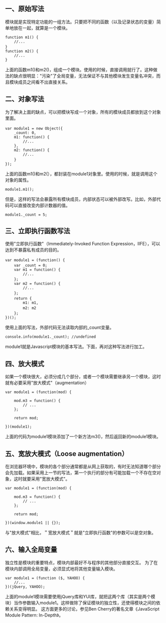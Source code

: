 ## 一、原始写法
模块就是实现特定功能的一组方法。只要把不同的函数（以及记录状态的变量）简单地放在一起，就算是一个模块。

```
function m1() {
	//...
}　　
function m2() {
	//...
}
```
上面的函数m1()和m2()，组成一个模块。使用的时候，直接调用就行了。这种做法的缺点很明显："污染"了全局变量，无法保证不与其他模块发生变量名冲突，而且模块成员之间看不出直接关系。

## 二、对象写法
为了解决上面的缺点，可以把模块写成一个对象，所有的模块成员都放到这个对象里面。

```
var module1 = new Object({　　　　
	_count: 0,
	m1: function() {
		//...
	},
	m2: function() {
		//...
	}　　
});
```

上面的函数m1()和m2(），都封装在module1对象里。使用的时候，就是调用这个对象的属性。

```
module1.m1();
```

但是，这样的写法会暴露所有模块成员，内部状态可以被外部改写。比如，外部代码可以直接改变内部计数器的值。

```
module1._count = 5;
```

## 三、立即执行函数写法
使用"立即执行函数"（Immediately-Invoked Function Expression，IIFE），可以达到不暴露私有成员的目的。

```
var module1 = (function() {　　　　
	var _count = 0;　　　　
	var m1 = function() {
		//...
	};　　　　
	var m2 = function() {
		//...
	};　　　　
	return {　　　　　　
		m1: m1,
		m2: m2　　　　
	};　　
})();
```

使用上面的写法，外部代码无法读取内部的_count变量。

```
console.info(module1._count); //undefined
```

module1就是Javascript模块的基本写法。下面，再对这种写法进行加工。

## 四、放大模式
如果一个模块很大，必须分成几个部分，或者一个模块需要继承另一个模块，这时就有必要采用"放大模式"（augmentation）

```
var module1 = (function(mod) {
	
	mod.m3 = function() {
		// ...
	};
	
	return mod;
	
})(module1);
```

上面的代码为module1模块添加了一个新方法m3()，然后返回新的module1模块。

## 五、宽放大模式（Loose augmentation）
在浏览器环境中，模块的各个部分通常都是从网上获取的，有时无法知道哪个部分会先加载。如果采用上一节的写法，第一个执行的部分有可能加载一个不存在空对象，这时就要采用"宽放大模式"。

```
var module1 = (function(mod) {
	
	mod.m3 = function() {
		// ...
	};
	
	return mod;
	
})(window.module1 || {});
```

与"放大模式"相比，＂宽放大模式＂就是"立即执行函数"的参数可以是空对象。

## 六、输入全局变量
独立性是模块的重要特点，模块内部最好不与程序的其他部分直接交互。
为了在模块内部调用全局变量，必须显式地将其他变量输入模块。

```
var module1 = (function ($, YAHOO) {
	//...
})(jQuery, YAHOO);
```

上面的module1模块需要使用jQuery库和YUI库，就把这两个库（其实是两个模块）当作参数输入module1。这样做除了保证模块的独立性，还使得模块之间的依赖关系变得明显。
这方面更多的讨论，参见Ben Cherry的著名文章《JavaScript Module Pattern: In-Depth》。





























